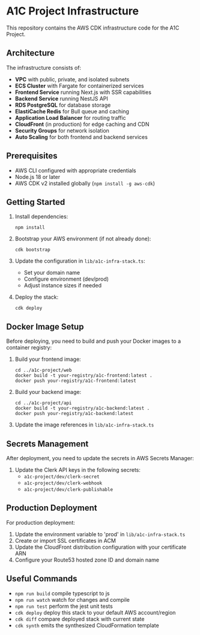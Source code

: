 # A1C Project Infrastructure

This repository contains the AWS CDK infrastructure code for the A1C Project.

## Architecture

The infrastructure consists of:

- **VPC** with public, private, and isolated subnets
- **ECS Cluster** with Fargate for containerized services
- **Frontend Service** running Next.js with SSR capabilities
- **Backend Service** running NestJS API
- **RDS PostgreSQL** for database storage
- **ElastiCache Redis** for Bull queue and caching
- **Application Load Balancer** for routing traffic
- **CloudFront** (in production) for edge caching and CDN
- **Security Groups** for network isolation
- **Auto Scaling** for both frontend and backend services

## Prerequisites

- AWS CLI configured with appropriate credentials
- Node.js 18 or later
- AWS CDK v2 installed globally (`npm install -g aws-cdk`)

## Getting Started

1. Install dependencies:
   ```
   npm install
   ```

2. Bootstrap your AWS environment (if not already done):
   ```
   cdk bootstrap
   ```

3. Update the configuration in `lib/a1c-infra-stack.ts`:
   - Set your domain name
   - Configure environment (dev/prod)
   - Adjust instance sizes if needed

4. Deploy the stack:
   ```
   cdk deploy
   ```

## Docker Image Setup

Before deploying, you need to build and push your Docker images to a container registry:

1. Build your frontend image:
   ```
   cd ../a1c-project/web
   docker build -t your-registry/a1c-frontend:latest .
   docker push your-registry/a1c-frontend:latest
   ```

2. Build your backend image:
   ```
   cd ../a1c-project/api
   docker build -t your-registry/a1c-backend:latest .
   docker push your-registry/a1c-backend:latest
   ```

3. Update the image references in `lib/a1c-infra-stack.ts`

## Secrets Management

After deployment, you need to update the secrets in AWS Secrets Manager:

1. Update the Clerk API keys in the following secrets:
   - `a1c-project/dev/clerk-secret`
   - `a1c-project/dev/clerk-webhook`
   - `a1c-project/dev/clerk-publishable`

## Production Deployment

For production deployment:

1. Update the environment variable to 'prod' in `lib/a1c-infra-stack.ts`
2. Create or import SSL certificates in ACM
3. Update the CloudFront distribution configuration with your certificate ARN
4. Configure your Route53 hosted zone ID and domain name

## Useful Commands

* `npm run build`   compile typescript to js
* `npm run watch`   watch for changes and compile
* `npm run test`    perform the jest unit tests
* `cdk deploy`      deploy this stack to your default AWS account/region
* `cdk diff`        compare deployed stack with current state
* `cdk synth`       emits the synthesized CloudFormation template
